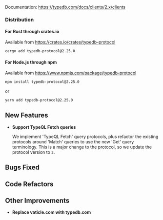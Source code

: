 Documentation: https://typedb.com/docs/clients/2.x/clients

### Distribution

#### For Rust through crates.io

Available from https://crates.io/crates/typedb-protocol

```sh
cargo add typedb-protocol@2.25.0
```

#### For Node.js through npm

Available from https://www.npmjs.com/package/typedb-protocol

```sh
npm install typedb-protocol@2.25.0
```
or
```sh
yarn add typedb-protocol@2.25.0
```


## New Features
- **Support TypeQL Fetch queries**
  
  We implement 'TypeQL Fetch' query protocols, plus refactor the existing protocols around 'Match' queries to use the new 'Get' query terminology. This is a major change to the protocol, so we update the protocol version to `3`.
  
  

## Bugs Fixed


## Code Refactors


## Other Improvements
- **Replace vaticle.com with typedb.com**

    
